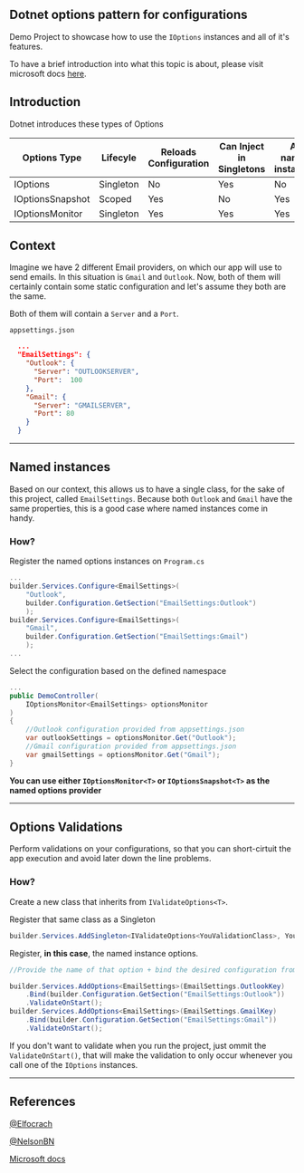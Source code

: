 ## Dotnet options pattern for configurations
Demo Project to showcase how to use the `IOptions` instances and all of it's features.

To have a brief introduction into what this topic is about, please visit microsoft docs [here](https://docs.microsoft.com/en-us/aspnet/core/fundamentals/configuration/options).

## Introduction
Dotnet introduces these types of Options

| Options Type | Lifecyle | Reloads Configuration | Can Inject in Singletons | As named instances |
| --- | --- | --- | --- | --- |
| IOptions<T> | Singleton | No | Yes | No |
| IOptionsSnapshot<T> | Scoped | Yes | No | Yes |
| IOptionsMonitor<T> | Singleton | Yes | Yes | Yes |


## Context
Imagine we have 2 different Email providers, on which our app will use to send emails. In this situation is `Gmail` and `Outlook`.
Now, both of them will certainly contain some static configuration and let's assume they both are the same.

Both of them will contain a `Server` and a `Port`.

`appsettings.json`

```json
  ...
  "EmailSettings": {
    "Outlook": {
      "Server": "OUTLOOKSERVER",
      "Port":  100
    },
    "Gmail": {
      "Server": "GMAILSERVER",
      "Port": 80
    }
  }
```

---

## Named instances
Based on our context, this allows us to have a single class, for the sake of this project, called `EmailSettings`.
Because both `Outlook` and `Gmail` have the same properties, this is a good case where named instances come in handy.


### How?
Register the named options instances on `Program.cs`
```cs
...
builder.Services.Configure<EmailSettings>(
    "Outlook",
    builder.Configuration.GetSection("EmailSettings:Outlook")
    );
builder.Services.Configure<EmailSettings>(
    "Gmail",
    builder.Configuration.GetSection("EmailSettings:Gmail")
    );
...
```

Select the configuration based on the defined namespace

```cs
...
public DemoController(
    IOptionsMonitor<EmailSettings> optionsMonitor
)
{
    //Outlook configuration provided from appsettings.json
    var outlookSettings = optionsMonitor.Get("Outlook");
    //Gmail configuration provided from appsettings.json
    var gmailSettings = optionsMonitor.Get("Gmail");
}
```
**You can use either `IOptionsMonitor<T>` or  `IOptionsSnapshot<T>` as the named options provider**


---

## Options Validations
Perform validations on your configurations, so that you can short-cirtuit the app execution and avoid later down the line problems.

### How?
Create a new class that inherits from `IValidateOptions<T>`.

Register that same class as a Singleton
```cs
builder.Services.AddSingleton<IValidateOptions<YouValidationClass>, YourValidationClass>();
```

Register, **in this case**, the named instance options.

```cs
//Provide the name of that option + bind the desired configuration from IConfiguration

builder.Services.AddOptions<EmailSettings>(EmailSettings.OutlookKey)
    .Bind(builder.Configuration.GetSection("EmailSettings:Outlook"))
    .ValidateOnStart();
builder.Services.AddOptions<EmailSettings>(EmailSettings.GmailKey)
    .Bind(builder.Configuration.GetSection("EmailSettings:Gmail"))
    .ValidateOnStart();
```

If you don't want to validate when you run the project, just ommit the `ValidateOnStart()`, that will make the validation to only occur whenever you call one of the `IOptions` instances.

---

## References
[@Elfocrach](https://github.com/Elfocrash)

[@NelsonBN](https://github.com/NelsonBN)

[Microsoft docs](https://docs.microsoft.com/en-us/aspnet/core/fundamentals/configuration/options)